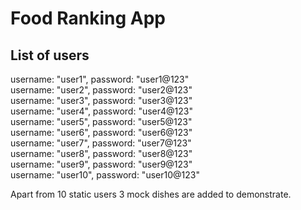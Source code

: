 # Food Ranking App

## List of users

username: "user1", password: "user1@123"\
username: "user2", password: "user2@123"\
username: "user3", password: "user3@123"\
username: "user4", password: "user4@123"\
username: "user5", password: "user5@123"\
username: "user6", password: "user6@123"\
username: "user7", password: "user7@123"\
username: "user8", password: "user8@123"\
username: "user9", password: "user9@123"\
username: "user10", password: "user10@123"

Apart from 10 static users 3 mock dishes are added to demonstrate.